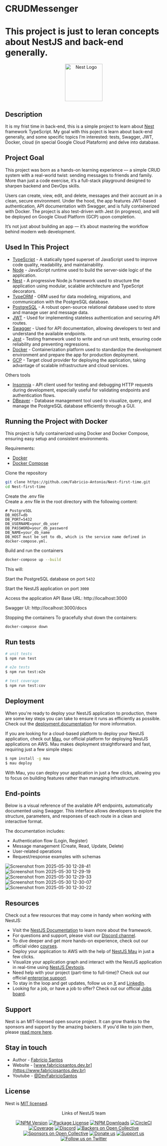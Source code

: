 # CRUDMessenger 
This project is just to leran concepts about NestJS and back-end generally.
=======
<p align="center">
  <a href="http://nestjs.com/" target="blank"><img src="https://nestjs.com/img/logo-small.svg" width="120" alt="Nest Logo" /></a>
</p>

[circleci-image]: https://img.shields.io/circleci/build/github/nestjs/nest/master?token=abc123def456
[circleci-url]: https://circleci.com/gh/nestjs/nest

  <!--[![Backers on Open Collective](https://opencollective.com/nest/backers/badge.svg)](https://opencollective.com/nest#backer)
  [![Sponsors on Open Collective](https://opencollective.com/nest/sponsors/badge.svg)](https://opencollective.com/nest#sponsor)-->

## Description

It is my frist time in back-end, this is a simple project to learn about [Nest](https://github.com/nestjs/nest) framework TypeScript. My goal with this poject is learn about back-end generally, and some specific topics I’m interested: tests, Swagger, JWT, Docker, cloud (in special Google Cloud Plataform) and delve into database.

## Project Goal
This project was born as a hands-on learning experience — a simple CRUD system with a real-world twist: sending messages to friends and family. More than just a code exercise, it’s a full-stack playground designed to sharpen backend and DevOps skills. <br>

Users can create, view, edit, and delete, messages and their account an in a clean, secure environment. Under the hood, the app features JWT-based authentication, API documentation with Swagger, and is fully containerized with Docker. The project is also test-driven with Jest (in progress), and will be deployed on Google Cloud Platform (GCP) upon completion. <br>

It’s not just about building an app — it’s about mastering the workflow behind modern web development. <br>

## Used In This Project
- [TypeScript](https://www.typescriptlang.org/) - A statically typed superset of JavaScript used to improve code quality, readability, and maintainability.
- [Node](https://nodejs.org/en) - JavaScript runtime used to build the server-side logic of the application.
- [Nest](https://nestjs.com/) -  A progressive Node.js framework used to structure the application using modular, scalable architecture and TypeScript decorators.
- [TypeORM](https://typeorm.io/) - ORM used for data modeling, migrations, and communication with the PostgreSQL database.
- [PostgreSQL](https://www.postgresql.org/) - A robust open-source relational database used to store and manage user and message data.
- [JWT](https://jwt.io/) - Used for implementing stateless authentication and securing API routes.
- [Swagger](https://swagger.io/) - Used for API documentation, allowing developers to test and understand the available endpoints.
- [Jest](https://jestjs.io/) - Testing framework used to write and run unit tests, ensuring code reliability and preventing regressions.
- [Docker](https://www.docker.com/) - Containerization platform used to standardize the development environment and prepare the app for production deployment.
- [GCP](https://cloud.google.com/) - Target cloud provider for deploying the application, taking advantage of scalable infrastructure and cloud services.

Others tools
- [Insomnia](https://insomnia.rest/download) - API client used for testing and debugging HTTP requests during development, especially useful for validating endpoints and authentication flows.
- [DBeaver](https://dbeaver.io/) - Database management tool used to visualize, query, and manage the PostgreSQL database efficiently through a GUI.

## Running the Project with Docker
This project is fully containerized using Docker and Docker Compose, ensuring easy setup and consistent environments.

Requirements:
- [Docker](https://www.docker.com/)
- [Docker Compose](https://docs.docker.com/compose/)

Clone the repository
```bash
git clone https://github.com/Fabricio-Antonio/Nest-first-time.git
cd Nest-first-time
```

Create the .env file <br>
Create a .env file in the root directory with the following content:

```env
# PostgreSQL
DB_HOST=db
DB_PORT=5432
DB_USERNAME=your_db_user
DB_PASSWORD=your_db_password
DB_NAME=your_db_name
DB_HOST must be set to db, which is the service name defined in docker-compose.yml.
```

Build and run the containers
```bash
docker-compose up --build
```

This will:

Start the PostgreSQL database on port ```5432```

Start the NestJS application on port ```3000```

Access the application
API Base URL: http://localhost:3000

Swagger UI: http://localhost:3000/docs

Stopping the containers
To gracefully shut down the containers:

```bash
docker-compose down
```

## Run tests

```bash
# unit tests
$ npm run test

# e2e tests
$ npm run test:e2e

# test coverage
$ npm run test:cov
```

## Deployment

When you're ready to deploy your NestJS application to production, there are some key steps you can take to ensure it runs as efficiently as possible. Check out the [deployment documentation](https://docs.nestjs.com/deployment) for more information.

If you are looking for a cloud-based platform to deploy your NestJS application, check out [Mau](https://mau.nestjs.com), our official platform for deploying NestJS applications on AWS. Mau makes deployment straightforward and fast, requiring just a few simple steps:

```bash
$ npm install -g mau
$ mau deploy
```

With Mau, you can deploy your application in just a few clicks, allowing you to focus on building features rather than managing infrastructure.

## End-points
Below is a visual reference of the available API endpoints, automatically documented using Swagger. This interface allows developers to explore the structure, parameters, and responses of each route in a clean and interactive format.

The documentation includes:

- Authentication flow (Login, Register)
- Message management (Create, Read, Update, Delete)
- User-related operations
- Request/response examples with schemas

![Screenshot from 2025-05-30 12-28-41](https://github.com/user-attachments/assets/6c33b6b1-fcb7-46be-91f1-75d543d251fc)
![Screenshot from 2025-05-30 12-29-19](https://github.com/user-attachments/assets/21c73c67-359c-419d-bfe0-99f2893eadc2)
![Screenshot from 2025-05-30 12-29-33](https://github.com/user-attachments/assets/f2e5f7e6-5675-4947-b6a5-91395d8ca8bc)
![Screenshot from 2025-05-30 12-30-07](https://github.com/user-attachments/assets/6af8c59c-9b8b-4fa6-9ac4-78520d88b32a)
![Screenshot from 2025-05-30 12-30-22](https://github.com/user-attachments/assets/e6bb3887-2a6a-48e8-a708-250d9f4cb6e3)

## Resources

Check out a few resources that may come in handy when working with NestJS:

- Visit the [NestJS Documentation](https://docs.nestjs.com) to learn more about the framework.
- For questions and support, please visit our [Discord channel](https://discord.gg/G7Qnnhy).
- To dive deeper and get more hands-on experience, check out our official video [courses](https://courses.nestjs.com/).
- Deploy your application to AWS with the help of [NestJS Mau](https://mau.nestjs.com) in just a few clicks.
- Visualize your application graph and interact with the NestJS application in real-time using [NestJS Devtools](https://devtools.nestjs.com).
- Need help with your project (part-time to full-time)? Check out our official [enterprise support](https://enterprise.nestjs.com).
- To stay in the loop and get updates, follow us on [X](https://x.com/nestframework) and [LinkedIn](https://linkedin.com/company/nestjs).
- Looking for a job, or have a job to offer? Check out our official [Jobs board](https://jobs.nestjs.com).

## Support

Nest is an MIT-licensed open source project. It can grow thanks to the sponsors and support by the amazing backers. If you'd like to join them, please [read more here](https://docs.nestjs.com/support).

## Stay in touch

- Author - [Fabrício Santos](https://www.linkedin.com/in/fabricio-ss/)
- Website - [www.fabriciosantos.dev.br](https://www.fabriciosantos.dev.br)
- Youtube - [@DevFabricioSantos](https://www.youtube.com/@DevFabricioSantos)

## License

Nest is [MIT licensed](https://github.com/nestjs/nest/blob/master/LICENSE).

  <p align="center">Links of NestJS team</p>
    <p align="center">
<a href="https://www.npmjs.com/~nestjscore" target="_blank"><img src="https://img.shields.io/npm/v/@nestjs/core.svg" alt="NPM Version" /></a>
<a href="https://www.npmjs.com/~nestjscore" target="_blank"><img src="https://img.shields.io/npm/l/@nestjs/core.svg" alt="Package License" /></a>
<a href="https://www.npmjs.com/~nestjscore" target="_blank"><img src="https://img.shields.io/npm/dm/@nestjs/common.svg" alt="NPM Downloads" /></a>
<a href="https://circleci.com/gh/nestjs/nest" target="_blank"><img src="https://img.shields.io/circleci/build/github/nestjs/nest/master" alt="CircleCI" /></a>
<a href="https://coveralls.io/github/nestjs/nest?branch=master" target="_blank"><img src="https://coveralls.io/repos/github/nestjs/nest/badge.svg?branch=master#9" alt="Coverage" /></a>
<a href="https://discord.gg/G7Qnnhy" target="_blank"><img src="https://img.shields.io/badge/discord-online-brightgreen.svg" alt="Discord"/></a>
<a href="https://opencollective.com/nest#backer" target="_blank"><img src="https://opencollective.com/nest/backers/badge.svg" alt="Backers on Open Collective" /></a>
<a href="https://opencollective.com/nest#sponsor" target="_blank"><img src="https://opencollective.com/nest/sponsors/badge.svg" alt="Sponsors on Open Collective" /></a>
  <a href="https://paypal.me/kamilmysliwiec" target="_blank"><img src="https://img.shields.io/badge/Donate-PayPal-ff3f59.svg" alt="Donate us"/></a>
    <a href="https://opencollective.com/nest#sponsor"  target="_blank"><img src="https://img.shields.io/badge/Support%20us-Open%20Collective-41B883.svg" alt="Support us"></a>
  <a href="https://twitter.com/nestframework" target="_blank"><img src="https://img.shields.io/twitter/follow/nestframework.svg?style=social&label=Follow" alt="Follow us on Twitter"></a>
</p>
